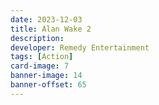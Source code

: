 ```yaml
---
date: 2023-12-03
title: Alan Wake 2
description:
developer: Remedy Entertainment
tags: [Action]
card-image: 7
banner-image: 14
banner-offset: 65
---
```

